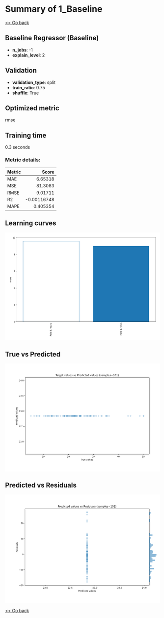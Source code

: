 # Summary of 1_Baseline

[<< Go back](../README.md)


## Baseline Regressor (Baseline)
- **n_jobs**: -1
- **explain_level**: 2

## Validation
 - **validation_type**: split
 - **train_ratio**: 0.75
 - **shuffle**: True

## Optimized metric
rmse

## Training time

0.3 seconds

### Metric details:
| Metric   |       Score |
|:---------|------------:|
| MAE      |  6.65318    |
| MSE      | 81.3083     |
| RMSE     |  9.01711    |
| R2       | -0.00116748 |
| MAPE     |  0.405354   |



## Learning curves
![Learning curves](learning_curves.png)
## True vs Predicted

![True vs Predicted](true_vs_predicted.png)


## Predicted vs Residuals

![Predicted vs Residuals](predicted_vs_residuals.png)



[<< Go back](../README.md)
